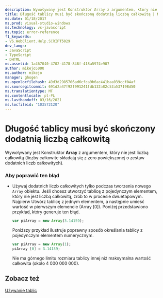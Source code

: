 ```yaml
---
description: Wywoływany jest Konstruktor Array z argumentem, który nie jest liczbą całkowitą (liczby całkowite składają się z zero powiększonej o zestaw dodatnich liczb całkowitych).
title: Długość tablicy musi być skończoną dodatnią liczbą całkowitą | Microsoft Docs
ms.date: 01/18/2017
ms.prod: visual-studio-windows
ms.technology: vs-javascript
ms.topic: error-reference
f1_keywords:
- VS.WebClient.Help.SCRIPT5029
dev_langs:
- JavaScript
- TypeScript
- DHTML
ms.assetid: 1a467040-4702-4178-848f-418a5974e907
author: mikejo5000
ms.author: mikejo
manager: ghogen
ms.openlocfilehash: 49d3d2985706ad6cfca9b6ac441baa039ccf04af
ms.sourcegitcommit: 691d2a47f92f991241fdb132a82c53a537198d50
ms.translationtype: MT
ms.contentlocale: pl-PL
ms.lasthandoff: 03/16/2021
ms.locfileid: "103572120"
---
```

# <a name="array-length-must-be-a-finite-positive-integer"></a>Długość tablicy musi być skończony dodatnią liczbą całkowitą
Wywoływany jest Konstruktor **Array** z argumentem, który nie jest liczbą całkowitą (liczby całkowite składają się z zero powiększonej o zestaw dodatnich liczb całkowitych).  
  
### <a name="to-correct-this-error"></a>Aby poprawić ten błąd  
  
- Używaj dodatnich liczb całkowitych tylko podczas tworzenia nowego `Array` obiektu. Jeśli chcesz utworzyć tablicę z pojedynczym elementem, który nie jest liczbą całkowitą, zrób to w procesie dwuetapowym. Najpierw Utwórz tablicę z jednym elementem, a następnie umieść wartość w pierwszym elemencie (Array [0]). Poniżej przedstawiono przykład, który generuje ten błąd.  
  
    ```JavaScript  
    var piArray = new Array(3.14159);  
    ```  
  
     Poniższy przykład ilustruje poprawny sposób określania tablicy z pojedynczym elementem numerycznym.  
  
    ```JavaScript  
    var piArray = new Array(1);  
    piArray [0] = 3.14159;  
    ```  
  
     Nie ma górnego limitu rozmiaru tablicy innej niż maksymalna wartość całkowita (około 4 000 000 000).  
  
## <a name="see-also"></a>Zobacz też  
 [Używanie tablic](https://developer.mozilla.org/docs/Learn/JavaScript/First_steps/Arrays)
